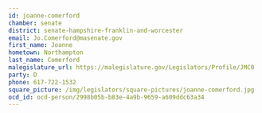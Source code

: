 ```yaml
---
id: joanne-comerford
chamber: senate
district: senate-hampshire-franklin-and-worcester
email: Jo.Comerford@masenate.gov
first_name: Joanne
hometown: Northampton
last_name: Comerford
malegislature_url: https://malegislature.gov/Legislators/Profile/JMC0
party: D
phone: 617-722-1532
square_picture: /img/legislators/square-pictures/joanne-comerford.jpg
ocd_id: ocd-person/2998b05b-b83e-4a9b-9659-a609ddc63a34
---
```

